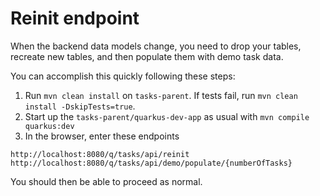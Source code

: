 # Reinit endpoint

When the backend data models change, you need to drop your tables, recreate new tables, and then populate them with demo task data.  

You can accomplish this quickly following these steps:

1. Run `mvn clean install` on `tasks-parent`.  If tests fail, run `mvn clean install -DskipTests=true`.
2. Start up the `tasks-parent/quarkus-dev-app` as usual with `mvn compile quarkus:dev`
3. In the browser, enter these endpoints

`http://localhost:8080/q/tasks/api/reinit`    
`http://localhost:8080/q/tasks/api/demo/populate/{numberOfTasks}`

You should then be able to proceed as normal.


